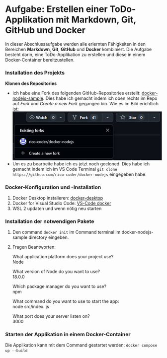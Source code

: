 # **Aufgabe:** Erstellen einer ToDo-Applikation mit Markdown, Git, GitHub und Docker

In dieser Abschlussaufgabe werden alle erlernten Fähigkeiten in den Bereichen **Markdown**, **Git**, **GitHub** und **Docker** kombiniert. Die Aufgabe besteht darin, eine ToDo-Applikation zu erstellen und diese in einem Docker-Container bereitzustellen.

### **Installation des Projekts**

**Klonen des Repositories**
- Ich habe eine Fork des folgenden GitHub-Repositories erstellt:
[docker-nodejs-sample](https://github.com/ICT-BLJ/docker-nodejs-sample). Dies habe ich gemacht indem ich oben rechts im Repo auf _Fork_ und _Create a new Fork_ gegangen bin. Wie es im Bild erichtlich ist: ![Anleitung für bessere Findung](images/fork.png)
- Um es zu bearbeite habe ich es jetzt noch gecloned. Dies habe ich gemacht indem ich im VS Code Terminal `git clone https://github.com/rico-coder/docker-nodejs` eingegeben habe.

### Docker-Konfiguration und -Installation
1. Docker Desktop instalieren: [docker-desktop](https://www.docker.com/products/docker-desktop/)
2. Docker for Visual Studio Code: [VS-Code docker](https://marketplace.visualstudio.com/items?itemName=ms-azuretools.vscode-docker)
3. WSL 2 updaten und wenn nötig neu starten
### Installation der notwendigen Pakete
1. Den command `docker init` im Command terminal im docker-nodejs-sample directory eingeben.
2. Fragen Beantworten:

   What application platform does your project use?\
   Node

   What version of Node do you want to use?\
   18.0.0

   Which package manager do you want to use?\
   npm

   What command do you want to use to start the app:\
   node src/index. js

   What port does your server listen on?\
   3000

### Starten der Applikation in einem Docker-Container
Die Applikation kann mit dem Command gestartet werden: `docker compose up --build`